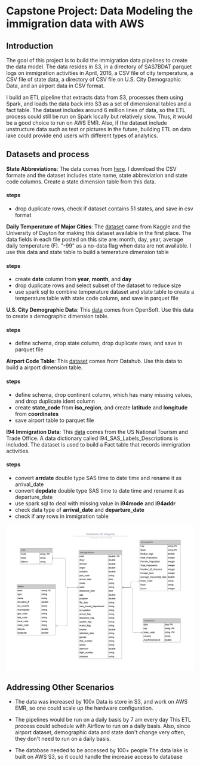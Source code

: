 # Capstone Project: Data Modeling the immigration data with AWS

## Introduction
The goal of this project is to build the immigration data pipelines to create the data model. The data resides in S3, in a directory of SAS7BDAT parquet logs on immigration activities in April, 2016, a CSV file of city temperature, a CSV file of state data, a directory of  CSV file on U.S. City Demographic Data, and an airport data in CSV format.

I build an ETL pipeline that extracts data from S3, processes them using Spark, and loads the data back into S3 as a set of dimensional tables and a fact table. The dataset includes around 6 million lines of data, so the ETL process could still be run on Spark locally but relatively slow. Thus, it would be a good choice to run on AWS EMR. Also, if the dataset include unstructure data such as text or pictures in the future, building ETL on data lake could provide end users with different types of analytics.

## Datasets and process
**State Abbreviations**: The data comes from [here](https://worldpopulationreview.com/states/state-abbreviations). I download the CSV formate and the dataset includes state name, state abbreviation and state code columns. Create a state dimension table from this data.
#### steps
* drop duplicate rows, check if dataset contains 51 states, and save in csv format

**Daily Temperature of Major Cities**: The [dataset](https://www.kaggle.com/sudalairajkumar/daily-temperature-of-major-cities) came from Kaggle and the University of Dayton for making this dataset available in the first place. The data fields in each file posted on this site are: month, day, year, average daily temperature (F). "-99" as a no-data flag when data are not available. I use this data and state table to build a temerature dimension table
#### steps
* create **date** column from **year**, **month**, and **day**
* drop duplicate rows and select subset of the dataset to reduce size
* use spark sql to combine temperature dataset and state table to create a temperature table with state code column, and save in parquet file

**U.S. City Demographic Data**: This [data](https://public.opendatasoft.com/explore/dataset/us-cities-demographics/export/) comes from OpenSoft. Use this data to create a demographic dimension table.
#### steps
* define schema, drop state column, drop duplicate rows, and save in parquet file

**Airport Code Table**: This [dataset](https://datahub.io/core/airport-codes#data) comes from Datahub. Use this data to build a airport dimension table.
#### steps
* define schema, drop continent column, which has many missing values, and drop duplicate ident column
* create **state_code** from **iso_region**, and create **latitude** and **longitude** from **coordinates**
* save airport table to parquet file

**I94 Immigration Data**: This [data](https://travel.trade.gov/research/reports/i94/historical/2016.html) comes from the US National Tourism and Trade Office. A data dictionary called I94_SAS_Labels_Descriptions is included. The dataset is used to build a Fact table that records immigration activities.
#### steps
* convert **arrdate** double type SAS time to date time and rename it as arrival_date
* convert **depdate** double type SAS time to date time and rename it as departure_date
* use spark sql to deal with missing value in **i94mode** and **i94addr**
* check data type of **arrival_date** and **departure_date**
* check if any rows in immigration table

<img src="https://github.com/shanrulin/Data-Engineer-project/blob/main/capstone_ER.PNG">

## Addressing Other Scenarios
* The data was increased by 100x
Data is store in S3, and work on AWS EMR, so one could scale up the hardware configuration.

* The pipelines would be run on a daily basis by 7 am every day
This ETL process could schedule with Airflow to run on a daily basis. Also, since airport dataset, demographic data and state don't change very often, they don't need to run on a daily basis.

* The database needed to be accessed by 100+ people
The data lake is built on AWS S3, so it could handle the increase access to database
